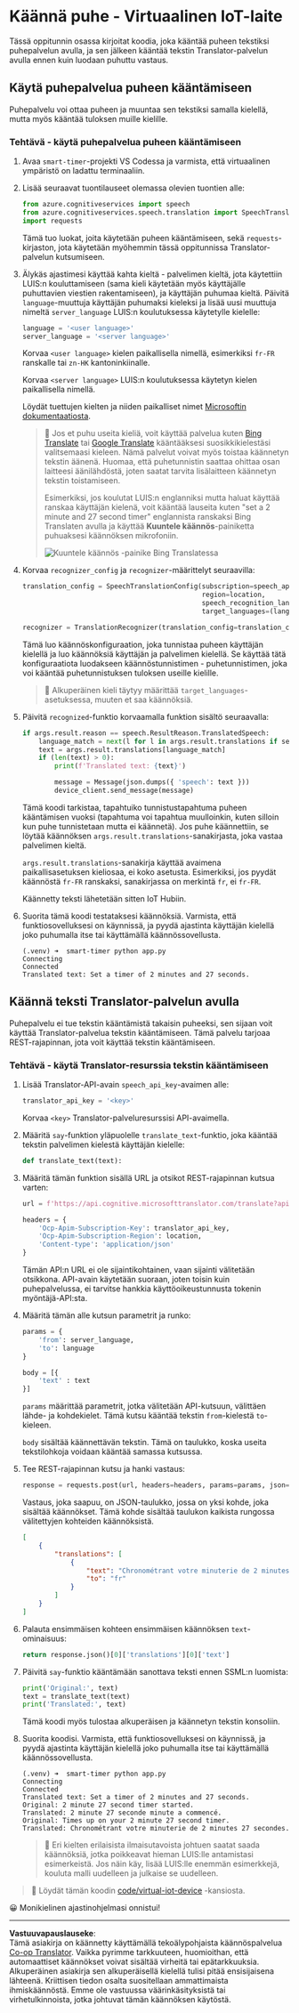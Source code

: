 <!--
CO_OP_TRANSLATOR_METADATA:
{
  "original_hash": "d620a470d9dd8614d99824832978360a",
  "translation_date": "2025-08-27T22:17:40+00:00",
  "source_file": "6-consumer/lessons/4-multiple-language-support/virtual-device-translate-speech.md",
  "language_code": "fi"
}
-->
# Käännä puhe - Virtuaalinen IoT-laite

Tässä oppitunnin osassa kirjoitat koodia, joka kääntää puheen tekstiksi puhepalvelun avulla, ja sen jälkeen kääntää tekstin Translator-palvelun avulla ennen kuin luodaan puhuttu vastaus.

## Käytä puhepalvelua puheen kääntämiseen

Puhepalvelu voi ottaa puheen ja muuntaa sen tekstiksi samalla kielellä, mutta myös kääntää tuloksen muille kielille.

### Tehtävä - käytä puhepalvelua puheen kääntämiseen

1. Avaa `smart-timer`-projekti VS Codessa ja varmista, että virtuaalinen ympäristö on ladattu terminaaliin.

1. Lisää seuraavat tuontilauseet olemassa olevien tuontien alle:

    ```python
    from azure.cognitiveservices import speech
    from azure.cognitiveservices.speech.translation import SpeechTranslationConfig, TranslationRecognizer
    import requests
    ```

    Tämä tuo luokat, joita käytetään puheen kääntämiseen, sekä `requests`-kirjaston, jota käytetään myöhemmin tässä oppitunnissa Translator-palvelun kutsumiseen.

1. Älykäs ajastimesi käyttää kahta kieltä - palvelimen kieltä, jota käytettiin LUIS:n kouluttamiseen (sama kieli käytetään myös käyttäjälle puhuttavien viestien rakentamiseen), ja käyttäjän puhumaa kieltä. Päivitä `language`-muuttuja käyttäjän puhumaksi kieleksi ja lisää uusi muuttuja nimeltä `server_language` LUIS:n koulutuksessa käytetylle kielelle:

    ```python
    language = '<user language>'
    server_language = '<server language>'
    ```

    Korvaa `<user language>` kielen paikallisella nimellä, esimerkiksi `fr-FR` ranskalle tai `zn-HK` kantoninkiinalle.

    Korvaa `<server language>` LUIS:n koulutuksessa käytetyn kielen paikallisella nimellä.

    Löydät tuettujen kielten ja niiden paikalliset nimet [Microsoftin dokumentaatiosta](https://docs.microsoft.com/azure/cognitive-services/speech-service/language-support?WT.mc_id=academic-17441-jabenn#speech-to-text).

    > 💁 Jos et puhu useita kieliä, voit käyttää palvelua kuten [Bing Translate](https://www.bing.com/translator) tai [Google Translate](https://translate.google.com) kääntääksesi suosikkikielestäsi valitsemaasi kieleen. Nämä palvelut voivat myös toistaa käännetyn tekstin äänenä. Huomaa, että puhetunnistin saattaa ohittaa osan laitteesi äänilähdöstä, joten saatat tarvita lisälaitteen käännetyn tekstin toistamiseen.
    >
    > Esimerkiksi, jos koulutat LUIS:n englanniksi mutta haluat käyttää ranskaa käyttäjän kielenä, voit kääntää lauseita kuten "set a 2 minute and 27 second timer" englannista ranskaksi Bing Translaten avulla ja käyttää **Kuuntele käännös**-painiketta puhuaksesi käännöksen mikrofoniin.
    >
    > ![Kuuntele käännös -painike Bing Translatessa](../../../../../translated_images/bing-translate.348aa796d6efe2a92f41ea74a5cf42bb4c63d6faaa08e7f46924e072a35daa48.fi.png)

1. Korvaa `recognizer_config` ja `recognizer`-määrittelyt seuraavilla:

    ```python
    translation_config = SpeechTranslationConfig(subscription=speech_api_key,
                                                 region=location,
                                                 speech_recognition_language=language,
                                                 target_languages=(language, server_language))
    
    recognizer = TranslationRecognizer(translation_config=translation_config)
    ```

    Tämä luo käännöskonfiguraation, joka tunnistaa puheen käyttäjän kielellä ja luo käännöksiä käyttäjän ja palvelimen kielellä. Se käyttää tätä konfiguraatiota luodakseen käännöstunnistimen - puhetunnistimen, joka voi kääntää puhetunnistuksen tuloksen useille kielille.

    > 💁 Alkuperäinen kieli täytyy määrittää `target_languages`-asetuksessa, muuten et saa käännöksiä.

1. Päivitä `recognized`-funktio korvaamalla funktion sisältö seuraavalla:

    ```python
    if args.result.reason == speech.ResultReason.TranslatedSpeech:
        language_match = next(l for l in args.result.translations if server_language.lower().startswith(l.lower()))
        text = args.result.translations[language_match]
        if (len(text) > 0):
            print(f'Translated text: {text}')
    
            message = Message(json.dumps({ 'speech': text }))
            device_client.send_message(message)
    ```

    Tämä koodi tarkistaa, tapahtuiko tunnistustapahtuma puheen kääntämisen vuoksi (tapahtuma voi tapahtua muulloinkin, kuten silloin kun puhe tunnistetaan mutta ei käännetä). Jos puhe käännettiin, se löytää käännöksen `args.result.translations`-sanakirjasta, joka vastaa palvelimen kieltä.

    `args.result.translations`-sanakirja käyttää avaimena paikallisasetuksen kieliosaa, ei koko asetusta. Esimerkiksi, jos pyydät käännöstä `fr-FR` ranskaksi, sanakirjassa on merkintä `fr`, ei `fr-FR`.

    Käännetty teksti lähetetään sitten IoT Hubiin.

1. Suorita tämä koodi testataksesi käännöksiä. Varmista, että funktiosovelluksesi on käynnissä, ja pyydä ajastinta käyttäjän kielellä joko puhumalla itse tai käyttämällä käännössovellusta.

    ```output
    (.venv) ➜  smart-timer python app.py
    Connecting
    Connected
    Translated text: Set a timer of 2 minutes and 27 seconds.
    ```

## Käännä teksti Translator-palvelun avulla

Puhepalvelu ei tue tekstin kääntämistä takaisin puheeksi, sen sijaan voit käyttää Translator-palvelua tekstin kääntämiseen. Tämä palvelu tarjoaa REST-rajapinnan, jota voit käyttää tekstin kääntämiseen.

### Tehtävä - käytä Translator-resurssia tekstin kääntämiseen

1. Lisää Translator-API-avain `speech_api_key`-avaimen alle:

    ```python
    translator_api_key = '<key>'
    ```

    Korvaa `<key>` Translator-palveluresurssisi API-avaimella.

1. Määritä `say`-funktion yläpuolelle `translate_text`-funktio, joka kääntää tekstin palvelimen kielestä käyttäjän kielelle:

    ```python
    def translate_text(text):
    ```

1. Määritä tämän funktion sisällä URL ja otsikot REST-rajapinnan kutsua varten:

    ```python
    url = f'https://api.cognitive.microsofttranslator.com/translate?api-version=3.0'

    headers = {
        'Ocp-Apim-Subscription-Key': translator_api_key,
        'Ocp-Apim-Subscription-Region': location,
        'Content-type': 'application/json'
    }
    ```

    Tämän API:n URL ei ole sijaintikohtainen, vaan sijainti välitetään otsikkona. API-avain käytetään suoraan, joten toisin kuin puhepalvelussa, ei tarvitse hankkia käyttöoikeustunnusta tokenin myöntäjä-API:sta.

1. Määritä tämän alle kutsun parametrit ja runko:

    ```python
    params = {
        'from': server_language,
        'to': language
    }

    body = [{
        'text' : text
    }]
    ```

    `params` määrittää parametrit, jotka välitetään API-kutsuun, välittäen lähde- ja kohdekielet. Tämä kutsu kääntää tekstin `from`-kielestä `to`-kieleen.

    `body` sisältää käännettävän tekstin. Tämä on taulukko, koska useita tekstilohkoja voidaan kääntää samassa kutsussa.

1. Tee REST-rajapinnan kutsu ja hanki vastaus:

    ```python
    response = requests.post(url, headers=headers, params=params, json=body)
    ```

    Vastaus, joka saapuu, on JSON-taulukko, jossa on yksi kohde, joka sisältää käännökset. Tämä kohde sisältää taulukon kaikista rungossa välitettyjen kohteiden käännöksistä.

    ```json
    [
        {
            "translations": [
                {
                    "text": "Chronométrant votre minuterie de 2 minutes 27 secondes.",
                    "to": "fr"
                }
            ]
        }
    ]
    ```

1. Palauta ensimmäisen kohteen ensimmäisen käännöksen `text`-ominaisuus:

    ```python
    return response.json()[0]['translations'][0]['text']
    ```

1. Päivitä `say`-funktio kääntämään sanottava teksti ennen SSML:n luomista:

    ```python
    print('Original:', text)
    text = translate_text(text)
    print('Translated:', text)
    ```

    Tämä koodi myös tulostaa alkuperäisen ja käännetyn tekstin konsoliin.

1. Suorita koodisi. Varmista, että funktiosovelluksesi on käynnissä, ja pyydä ajastinta käyttäjän kielellä joko puhumalla itse tai käyttämällä käännössovellusta.

    ```output
    (.venv) ➜  smart-timer python app.py
    Connecting
    Connected
    Translated text: Set a timer of 2 minutes and 27 seconds.
    Original: 2 minute 27 second timer started.
    Translated: 2 minute 27 seconde minute a commencé.
    Original: Times up on your 2 minute 27 second timer.
    Translated: Chronométrant votre minuterie de 2 minutes 27 secondes.
    ```

    > 💁 Eri kielten erilaisista ilmaisutavoista johtuen saatat saada käännöksiä, jotka poikkeavat hieman LUIS:lle antamistasi esimerkeistä. Jos näin käy, lisää LUIS:lle enemmän esimerkkejä, kouluta malli uudelleen ja julkaise se uudelleen.

> 💁 Löydät tämän koodin [code/virtual-iot-device](../../../../../6-consumer/lessons/4-multiple-language-support/code/virtual-iot-device) -kansiosta.

😀 Monikielinen ajastinohjelmasi onnistui!

---

**Vastuuvapauslauseke**:  
Tämä asiakirja on käännetty käyttämällä tekoälypohjaista käännöspalvelua [Co-op Translator](https://github.com/Azure/co-op-translator). Vaikka pyrimme tarkkuuteen, huomioithan, että automaattiset käännökset voivat sisältää virheitä tai epätarkkuuksia. Alkuperäinen asiakirja sen alkuperäisellä kielellä tulisi pitää ensisijaisena lähteenä. Kriittisen tiedon osalta suositellaan ammattimaista ihmiskäännöstä. Emme ole vastuussa väärinkäsityksistä tai virhetulkinnoista, jotka johtuvat tämän käännöksen käytöstä.